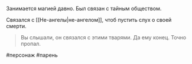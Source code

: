 Занимается магией давно. 
Был связан с тайным обществом. 

Связался с [[Не-ангелы|не-ангелом]], чтоб пустить слух о своей смерти. 

> Вы слышали, он связался с этими тварями. Да ему конец. Точно пропал.


#персонаж #парень